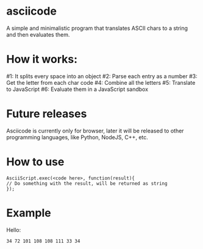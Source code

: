 # asciicode
A simple and minimalistic program that translates ASCII chars to a string and then evaluates them.

# How it works:
#1: It splits every space into an object
#2: Parse each entry as a number
#3: Get the letter from each char code
#4: Combine all the letters
#5: Translate to JavaScript
#6: Evaluate them in a JavaScript sandbox

# Future releases
Asciicode is currently only for browser, later it will be released to other programming languages, like Python, NodeJS, C++, etc.

# How to use
```
AsciiScript.exec(<code here>, function(result){
// Do something with the result, will be returned as string
});
```

# Example
Hello: 
```
34 72 101 108 108 111 33 34
```
